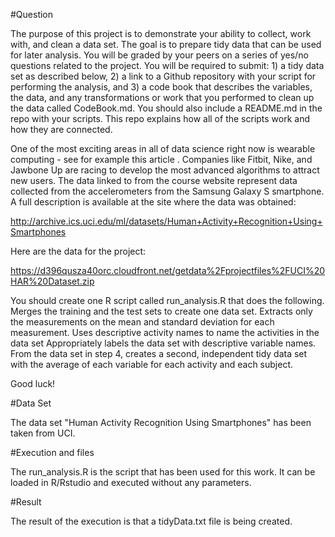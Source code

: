 #Question

The purpose of this project is to demonstrate your ability to collect, work with, and clean a data set. The goal is to prepare tidy data that can be used for later analysis. You will be graded by your peers on a series of yes/no questions related to the project. You will be required to submit: 1) a tidy data set as described below, 2) a link to a Github repository with your script for performing the analysis, and 3) a code book that describes the variables, the data, and any transformations or work that you performed to clean up the data called CodeBook.md. You should also include a README.md in the repo with your scripts. This repo explains how all of the scripts work and how they are connected.  

One of the most exciting areas in all of data science right now is wearable computing - see for example this article . Companies like Fitbit, Nike, and Jawbone Up are racing to develop the most advanced algorithms to attract new users. The data linked to from the course website represent data collected from the accelerometers from the Samsung Galaxy S smartphone. A full description is available at the site where the data was obtained: 

http://archive.ics.uci.edu/ml/datasets/Human+Activity+Recognition+Using+Smartphones 

Here are the data for the project: 

https://d396qusza40orc.cloudfront.net/getdata%2Fprojectfiles%2FUCI%20HAR%20Dataset.zip 

 You should create one R script called run_analysis.R that does the following. 
Merges the training and the test sets to create one data set.
Extracts only the measurements on the mean and standard deviation for each measurement. 
Uses descriptive activity names to name the activities in the data set
Appropriately labels the data set with descriptive variable names. 
From the data set in step 4, creates a second, independent tidy data set with the average of each variable for each activity and each subject.

Good luck!

#Data Set

The data set "Human Activity Recognition Using Smartphones" has been taken from UCI.

#Execution and files

The run_analysis.R is the script that has been used for this work. It can be loaded in R/Rstudio and executed without any parameters.

#Result

The result of the execution is that a tidyData.txt file is being created.
